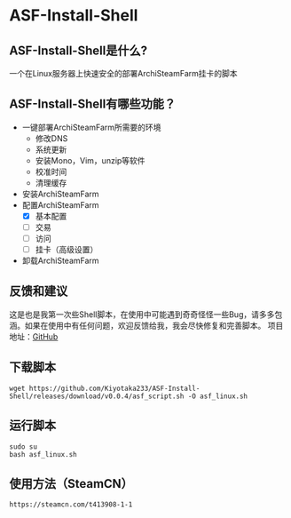 ASF-Install-Shell
=======

ASF-Install-Shell是什么?
-------  
一个在Linux服务器上快速安全的部署ArchiSteamFarm挂卡的脚本

ASF-Install-Shell有哪些功能？
-------  
* 一键部署ArchiSteamFarm所需要的环境
    *  修改DNS
    *  系统更新
    *  安装Mono，Vim，unzip等软件
    *  校准时间
    *  清理缓存
* 安装ArchiSteamFarm
* 配置ArchiSteamFarm
    - [x] 基本配置
    - [ ] 交易
    - [ ] 访问
    - [ ] 挂卡（高级设置）
* 卸载ArchiSteamFarm

反馈和建议
-------  
这是也是我第一次些Shell脚本，在使用中可能遇到奇奇怪怪一些Bug，请多多包涵。如果在使用中有任何问题，欢迎反馈给我，我会尽快修复和完善脚本。
项目地址：[GitHub](https://github.com/Kiyotaka233/ASF-Install-Shell)

下载脚本
-------  
```Shell
wget https://github.com/Kiyotaka233/ASF-Install-Shell/releases/download/v0.0.4/asf_script.sh -O asf_linux.sh
```

运行脚本
-------  
```Shell
sudo su
bash asf_linux.sh
```

使用方法（SteamCN）
-------  
```Web
https://steamcn.com/t413908-1-1
```
